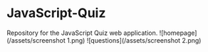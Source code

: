 # JavaScript-Quiz
Repository for the JavaScript Quiz web application.
![homepage](/assets/screenshot 1.png)
![questions](/assets/screenshot 2.png)
